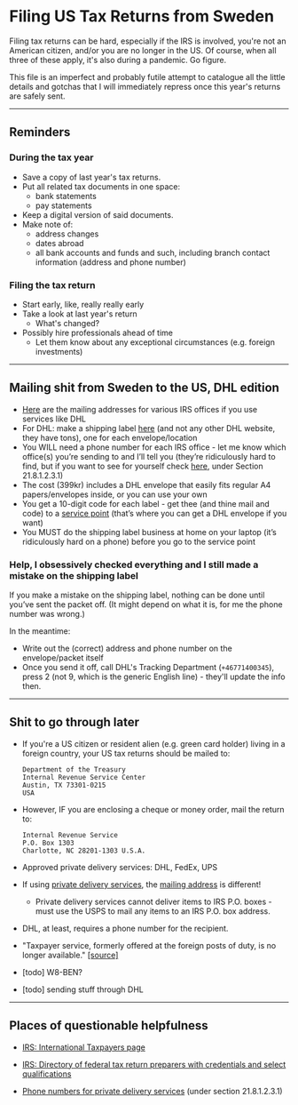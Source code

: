 # Filing US Tax Returns from Sweden

Filing tax returns can be hard, especially if the IRS is involved, you're not an American citizen, and/or you are no longer in the US. 
Of course, when all three of these apply, it's also during a pandemic. Go figure.

This file is an imperfect and probably futile attempt to catalogue all the little details and gotchas that I will immediately repress once this year's returns are safely sent.

---

## Reminders

### During the tax year

- Save a copy of last year's tax returns.
- Put all related tax documents in one space:
  - bank statements
  - pay statements
- Keep a digital version of said documents.
- Make note of:
  - address changes
  - dates abroad
  - all bank accounts and funds and such, including branch contact information (address and phone number)

### Filing the tax return

- Start early, like, really really early
- Take a look at last year's return
  - What's changed?
- Possibly hire professionals ahead of time
  - Let them know about any exceptional circumstances (e.g. foreign investments)

---

## Mailing shit from Sweden to the US, DHL edition

- [Here](https://www.irs.gov/filing/submission-processing-center-street-addresses-for-private-delivery-service-pds) are the mailing addresses for various IRS offices if you use services like DHL
- For DHL: make a shipping label [here](https://expresseasy.se/) (and not any other DHL website, they have tons), one for each envelope/location
- You WILL need a phone number for each IRS office - let me know which office(s) you’re sending to and I’ll tell you (they’re ridiculously hard to find, but if you want to see for yourself check [here](https://www.irs.gov/irm/part21/irm_21-008-001r), under Section 21.8.1.2.3.1)
- The cost (399kr) includes a DHL envelope that easily fits regular A4 papers/envelopes inside, or you can use your own
- You get a 10-digit code for each label - get thee (and thine mail and code) to a [service point](https://locator.dhl.com/) (that’s where you can get a DHL envelope if you want)
- You MUST do the shipping label business at home on your laptop (it’s ridiculously hard on a phone) before you go to the service point

### Help, I obsessively checked everything and I still made a mistake on the shipping label

If you make a mistake on the shipping label, nothing can be done until you’ve sent the packet off. (It might depend on what it is, for me the phone number was wrong.)

In the meantime:
- Write out the (correct) address and phone number on the envelope/packet itself
- Once you send it off, call DHL's Tracking Department (`+46771400345`), press 2 (not 9, which is the generic English line) - they'll update the info then.

---

## Shit to go through later

- If you're a US citizen or resident alien (e.g. green card holder) living in a foreign country, your US tax returns should be mailed to:
  ```
  Department of the Treasury
  Internal Revenue Service Center
  Austin, TX 73301-0215
  USA
  ```
- However, IF you are enclosing a cheque or money order, mail the return to:
  ```
  Internal Revenue Service
  P.O. Box 1303
  Charlotte, NC 28201-1303 U.S.A.
  ```
- Approved private delivery services: DHL, FedEx, UPS
- If using [private delivery services](https://www.irs.gov/filing/private-delivery-services-pds), the [mailing address](https://www.irs.gov/filing/submission-processing-center-street-addresses-for-private-delivery-service-pds) is different!
  - Private delivery services cannot deliver items to IRS P.O. boxes - must use the USPS to mail any items to an IRS P.O. box address.
- DHL, at least, requires a phone number for the recipient.
- "Taxpayer service, formerly offered at the foreign posts of duty, is no longer available." [[source]](https://www.irs.gov/help/contact-my-local-office-internationally)

- [todo] W8-BEN?
- [todo] sending stuff through DHL

---

## Places of questionable helpfulness

- [IRS: International Taxpayers page](https://www.irs.gov/individuals/international-taxpayers)

- [IRS: Directory of federal tax return preparers with credentials and select qualifications](https://irs.treasury.gov/rpo/rpo.jsf)

- [Phone numbers for private delivery services](https://www.irs.gov/irm/part21/irm_21-008-001r) (under section 21.8.1.2.3.1)

<!--
- https://www.irs.gov/individuals/get-transcript
- https://www.irs.gov/payments/view-your-tax-account
- https://www.irs.gov/refunds
- https://www.irs.gov/individuals/get-transcript
- https://www.irs.gov/individuals/electronic-filing-pin-request

- https://www.irs.gov/individuals/international-taxpayers/frequently-asked-questions-about-international-individual-tax-matters (question about SS/Medicare withholding)

- https://www.irs.gov/taxtopics/tc104 (advocate)
-->
